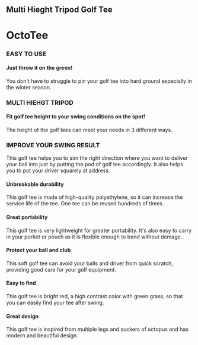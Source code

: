 ## Multi Hieght Tripod Golf Tee
# OctoTee

### EASY TO USE
#### Just throw it on the green!

You don't have to struggle to pin your golf tee into hard ground especially in the winter season.


### MULTI HIEHGT TRIPOD
#### Fit golf tee height to your swing conditions on the spot!

The height of the golf tees can meet your needs in 3 different ways.

### IMPROVE YOUR SWING RESULT

This golf tee helps you to aim the right direction where you want to deliver your ball into just by putting the pod of golf tee accordingly. It also helps you to put your driver squarely at address.

#### Unbreakable durability

This golf tee is made of high-quality polyethylene, so it can increase the service life of the tee. One tee can be reused hundreds of times.

#### Great portability

This golf tee is very lightweight for greater portability. It's also easy to carry in your porket or pouch as it is flexible enough to bend without demage.

#### Protect your ball and club

This soft golf tee can avoid your balls and driver from quick scratch, providing good care for your golf equipment.

#### Easy to find

This golf tee is bright red, a high contrast color with green grass, so that you can easily find your tee after swing.

#### Great design

This golf tee is inspired from multiple legs and suckers of octopus and has modern and beautiful design.
